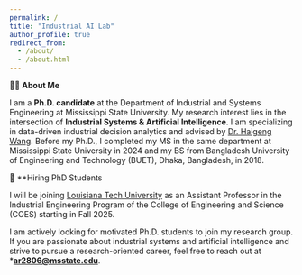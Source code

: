 ```yaml
---
permalink: /
title: "Industrial AI Lab"
author_profile: true
redirect_from: 
  - /about/
  - /about.html
---
```




👨‍🎓 **About Me**

I am a **Ph.D. candidate** at the Department of Industrial and Systems Engineering at Mississippi State University. My research interest lies in the intersection of **Industrial Systems & Artificial Intelligence**. I am specializing in data-driven industrial decision analytics and advised by [Dr. Haigeng Wang](https://hw898.ise.msstate.edu/). Before my Ph.D., I completed my MS in the same department at Mississippi State University in 2024 and my BS from Bangladesh University of Engineering and Technology (BUET), Dhaka, Bangladesh, in 2018. 


🎯 **Hiring PhD Students

I will be joining [Louisiana Tech University](https://www.latech.edu/) as an Assistant Professor in the Industrial Engineering Program of the College of Engineering and Science (COES) starting in Fall 2025. 

I am actively looking for motivated Ph.D. students to join my research group. If you are passionate about industrial systems and artificial intelligence and strive to pursue a research-oriented career, feel free to reach out at ***ar2806@msstate.edu**. 
